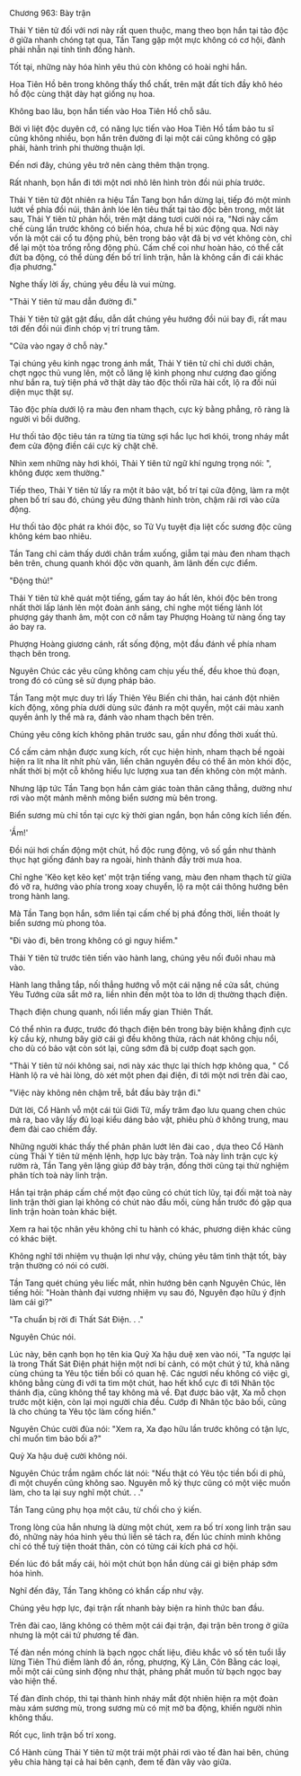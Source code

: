 




Chương 963: Bày trận


Thải Y tiên tử đối với nơi này rất quen thuộc, mang theo bọn hắn tại tảo độc ở giữa nhanh chóng tạt qua, Tần Tang gặp một mực không có cơ hội, đành phải nhẫn nại tính tình đồng hành.

Tốt tại, những này hóa hình yêu thú còn không có hoài nghi hắn.

Hoa Tiên Hồ bên trong không thấy thổ chất, trên mặt đất tích đầy khô héo hồ độc cùng thật dày hạt giống nụ hoa.

Không bao lâu, bọn hắn tiến vào Hoa Tiên Hồ chỗ sâu.

Bởi vì liệt độc duyên cớ, có năng lực tiến vào Hoa Tiên Hồ tầm bảo tu sĩ cũng không nhiều, bọn hắn trên đường đi lại một cái cũng không có gặp phải, hành trình phi thường thuận lợi.

Đến nơi đây, chúng yêu trở nên càng thêm thận trọng.

Rất nhanh, bọn hắn đi tới một nơi nhô lên hình tròn đồi núi phía trước.

Thải Y tiên tử đột nhiên ra hiệu Tần Tang bọn hắn dừng lại, tiếp đó một mình lướt về phía đồi núi, thân ảnh lóe lên tiêu thất tại tảo độc bên trong, một lát sau, Thải Y tiên tử phản hồi, trên mặt dáng tươi cười nói ra, "Nơi này cấm chế cùng lần trước không có biến hóa, chưa hề bị xúc động qua. Nơi này vốn là một cái cổ tu động phủ, bên trong bảo vật đã bị vơ vét không còn, chỉ để lại một tòa trống rỗng động phủ. Cấm chế coi như hoàn hảo, có thể cắt đứt ba động, có thể dùng đến bố trí linh trận, hẳn là không cần đi cái khác địa phương."

Nghe thấy lời ấy, chúng yêu đều là vui mừng.

"Thải Y tiên tử mau dẫn đường đi."

Thải Y tiên tử gật gật đầu, dẫn dắt chúng yêu hướng đồi núi bay đi, rất mau tới đến đồi núi đỉnh chóp vị trí trung tâm.

"Cửa vào ngay ở chỗ này."

Tại chúng yêu kinh ngạc trong ánh mắt, Thải Y tiên tử chỉ chỉ dưới chân, chợt ngọc thủ vung lên, một cỗ lăng lệ kình phong như cương đao giống như bắn ra, tuỳ tiện phá vỡ thật dày tảo độc thối rữa hài cốt, lộ ra đồi núi diện mục thật sự.

Tảo độc phía dưới lộ ra màu đen nham thạch, cực kỳ bằng phẳng, rõ ràng là người vì bồi dưỡng.

Hư thối tảo độc tiêu tán ra từng tia từng sợi hắc lục hơi khói, trong nháy mắt đem cửa động điền cái cực kỳ chặt chẽ.

Nhìn xem những này hơi khói, Thải Y tiên tử ngữ khí ngưng trọng nói: ", không được xem thường."

Tiếp theo, Thải Y tiên tử lấy ra một ít bảo vật, bố trí tại cửa động, làm ra một phen bố trí sau đó, chúng yêu đứng thành hình tròn, chậm rãi rơi vào cửa động.

Hư thối tảo độc phát ra khói độc, so Tử Vụ tuyệt địa liệt cốc sương độc cũng không kém bao nhiêu.

Tần Tang chỉ cảm thấy dưới chân trầm xuống, giẫm tại màu đen nham thạch bên trên, chung quanh khói độc vờn quanh, âm lãnh đến cực điểm.

"Động thủ!"

Thải Y tiên tử khẽ quát một tiếng, gấm tay áo hất lên, khói độc bên trong nhất thời lấp lánh lên một đoàn ánh sáng, chỉ nghe một tiếng lảnh lót phượng gáy thanh âm, một con cở nắm tay Phượng Hoàng từ nàng ống tay áo bay ra.

Phượng Hoàng giương cánh, rất sống động, một đầu đánh về phía nham thạch bên trong.

Nguyên Chúc các yêu cũng không cam chịu yếu thế, đều khoe thủ đoạn, trong đó có cũng sẽ sử dụng pháp bảo.

Tần Tang một mực duy trì lấy Thiên Yêu Biến chi thân, hai cánh đột nhiên kích động, xông phía dưới dùng sức đánh ra một quyền, một cái màu xanh quyền ảnh ly thể mà ra, đánh vào nham thạch bên trên.

Chúng yêu công kích không phân trước sau, gần như đồng thời xuất thủ.

Cổ cấm cảm nhận được xung kích, rốt cục hiện hình, nham thạch bề ngoài hiện ra lít nha lít nhít phù văn, liền chân nguyên đều có thể ăn mòn khói độc, nhất thời bị một cỗ không hiểu lực lượng xua tan đến không còn một mảnh.

Nhưng lập tức Tần Tang bọn hắn cảm giác toàn thân căng thẳng, dường như rơi vào một mảnh mênh mông biển sương mù bên trong.

Biển sương mù chỉ tồn tại cực kỳ thời gian ngắn, bọn hắn công kích liền đến.

'Ầm!'

Đồi núi hơi chấn động một chút, hồ độc rung động, vô số gần như thành thục hạt giống đánh bay ra ngoài, hình thành đầy trời mưa hoa.

Chỉ nghe 'Kẽo kẹt kẽo kẹt' một trận tiếng vang, màu đen nham thạch từ giữa đó vỡ ra, hướng vào phía trong xoay chuyển, lộ ra một cái thông hướng bên trong hành lang.

Mà Tần Tang bọn hắn, sớm liền tại cấm chế bị phá đồng thời, liền thoát ly biển sương mù phong tỏa.

"Đi vào đi, bên trong không có gì nguy hiểm."

Thải Y tiên tử trước tiên tiến vào hành lang, chúng yêu nối đuôi nhau mà vào.

Hành lang thẳng tắp, nối thẳng hướng vỗ một cái nặng nề cửa sắt, chúng Yêu Tướng cửa sắt mở ra, liền nhìn đến một tòa to lớn dị thường thạch điện.

Thạch điện chung quanh, nối liền mấy gian Thiên Thất.

Có thể nhìn ra được, trước đó thạch điện bên trong bày biện khẳng định cực kỳ cầu kỳ, nhưng bây giờ cái gì đều không thừa, rách nát không chịu nổi, cho dù có bảo vật còn sót lại, cũng sớm đã bị cướp đoạt sạch gọn.

"Thải Y tiên tử nói không sai, nơi này xác thực lại thích hợp không qua, " Cổ Hành lộ ra vẻ hài lòng, dò xét một phen đại điện, đi tới một nơi trên đài cao,

"Việc này không nên chậm trễ, bắt đầu bày trận đi."

Dứt lời, Cổ Hành vỗ một cái túi Giới Tử, mấy trăm đạo lưu quang chen chúc mà ra, bao vây lấy đủ loại kiểu dáng bảo vật, phiêu phù ở không trung, mau đem đài cao chiếm đầy.

Những người khác thấy thế phân phân lướt lên đài cao , dựa theo Cổ Hành cùng Thải Y tiên tử mệnh lệnh, hợp lực bày trận. Toà này linh trận cực kỳ rườm rà, Tần Tang yên lặng giúp đỡ bày trận, đồng thời cũng tại thử nghiệm phân tích toà này linh trận.

Hắn tại trận pháp cấm chế một đạo cũng có chút tích lũy, tại đối mặt toà này linh trận thời gian lại không có chút nào đầu mối, cùng hắn trước đó gặp qua linh trận hoàn toàn khác biệt.

Xem ra hai tộc nhân yêu không chỉ tu hành có khác, phương diện khác cũng có khác biệt.

Không nghĩ tới nhiệm vụ thuận lợi như vậy, chúng yêu tâm tình thật tốt, bày trận thường có nói có cười.

Tần Tang quét chúng yêu liếc mắt, nhìn hướng bên cạnh Nguyên Chúc, lên tiếng hỏi: "Hoàn thành đại vương nhiệm vụ sau đó, Nguyên đạo hữu ý định làm cái gì?"

"Ta chuẩn bị rời đi Thất Sát Điện. . ."

Nguyên Chúc nói.

Lúc này, bên cạnh bọn họ tên kia Quỷ Xa hậu duệ xen vào nói, "Ta ngược lại là trong Thất Sát Điện phát hiện một nơi bí cảnh, có một chút ý tứ, khả năng cùng chúng ta Yêu tộc tiền bối có quan hệ. Các ngươi nếu không có việc gì, không bằng cùng đi với ta tìm một chút, hao hết khổ cực đi tới Nhân tộc thánh địa, cũng không thể tay không mà về. Đạt được bảo vật, Xa mỗ chọn trước một kiện, còn lại mọi người chia đều. Cướp đi Nhân tộc bảo bối, cũng là cho chúng ta Yêu tộc làm cống hiến."

Nguyên Chúc cười đùa nói: "Xem ra, Xa đạo hữu lần trước không có tận lực, chỉ muốn tìm bảo bối a?"

Quỷ Xa hậu duệ cười không nói.

Nguyên Chúc trầm ngâm chốc lát nói: "Nếu thật có Yêu tộc tiền bối di phủ, đi một chuyến cũng không sao. Nguyên mỗ kỳ thực cũng có một việc muốn làm, cho ta lại suy nghĩ một chút. . ."

Tần Tang cũng phụ họa một câu, từ chối cho ý kiến.

Trong lòng của hắn nhưng là dừng một chút, xem ra bố trí xong linh trận sau đó, những này hóa hình yêu thú liền sẽ tách ra, đến lúc chính mình không chỉ có thể tuỳ tiện thoát thân, còn có từng cái kích phá cơ hội.

Đến lúc đó bắt mấy cái, hỏi một chút bọn hắn dùng cái gì biện pháp sớm hóa hình.

Nghĩ đến đây, Tần Tang không có khẩn cấp như vậy.

Chúng yêu hợp lực, đại trận rất nhanh bày biện ra hình thức ban đầu.

Trên đài cao, lăng không có thêm một cái đại trận, đại trận bên trong ở giữa nhưng là một cái tứ phương tế đàn.

Tế đàn nền móng chính là bạch ngọc chất liệu, điêu khắc vô số tên tuổi lẫy lừng Tiên Thú điềm lành đồ án, rồng, phượng, Kỳ Lân, Côn Bằng các loại, mỗi một cái cũng sinh động như thật, phảng phất muốn từ bạch ngọc bay vào hiện thế.

Tế đàn đỉnh chóp, thì tại thành hình nháy mắt đột nhiên hiện ra một đoàn màu xám sương mù, trong sương mù có mịt mờ ba động, khiến người nhìn không thấu.

Rốt cục, linh trận bố trí xong.

Cổ Hành cùng Thải Y tiên tử một trái một phải rơi vào tế đàn hai bên, chúng yêu chia hàng tại cả hai bên cạnh, đem tế đàn vây vào giữa.




